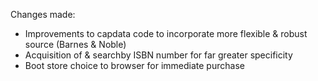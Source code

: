 Changes made:

* Improvements to capdata code to incorporate more flexible & robust source (Barnes & Noble)
* Acquisition of & searchby ISBN number for far greater specificity
* Boot store choice to browser for immediate purchase
